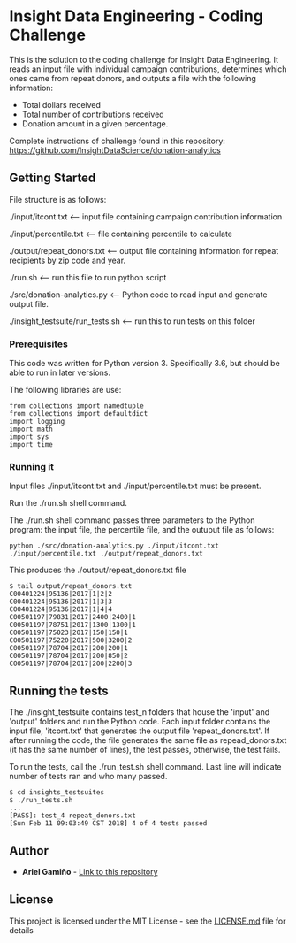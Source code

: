 # Insight Data Engineering - Coding Challenge

This is the solution to the coding challenge for Insight Data Engineering. It reads an input file with individual campaign contributions, determines which ones came from repeat donors, and outputs a file with the following information:

- Total dollars received
- Total number of contributions received
- Donation amount in a given percentage.

Complete instructions of challenge found in this repository: https://github.com/InsightDataScience/donation-analytics	

## Getting Started

File structure is as follows:

./input/itcont.txt <-- input file containing campaign contribution information

./input/percentile.txt <-- file containing percentile to calculate

./output/repeat_donors.txt <-- output file containing information for repeat recipients by zip code and year.

./run.sh <-- run this file to run python script

./src/donation-analytics.py <-- Python code to read input and generate output file.

./insight_testsuite/run_tests.sh <-- run this to run tests on this folder


### Prerequisites

This code was written for Python version 3. Specifically 3.6, but should be able to run in later versions. 

The following libraries are use:

```
from collections import namedtuple
from collections import defaultdict
import logging
import math
import sys
import time
```

### Running it

Input files ./input/itcont.txt and ./input/percentile.txt must be present.

Run the ./run.sh shell command.

The ./run.sh shell command passes three parameters to the Python program: the input file, the percentile file, and the outuput file as follows:

```
python ./src/donation-analytics.py ./input/itcont.txt ./input/percentile.txt ./output/repeat_donors.txt
```

This produces the ./output/repeat_donors.txt file
```
$ tail output/repeat_donors.txt 
C00401224|95136|2017|1|2|2
C00401224|95136|2017|1|3|3
C00401224|95136|2017|1|4|4
C00501197|79831|2017|2400|2400|1
C00501197|78751|2017|1300|1300|1
C00501197|75023|2017|150|150|1
C00501197|75220|2017|500|3200|2
C00501197|78704|2017|200|200|1
C00501197|78704|2017|200|850|2
C00501197|78704|2017|200|2200|3
```

## Running the tests

The ./insight_testsuite contains test_n folders that house the 'input' and 'output' folders and run the Python code.  Each input folder contains the input file, 'itcont.txt' that generates the output file 'repeat_donors.txt'.  If after running the code, the file generates the same file as repead_donors.txt (it has the same number of lines), the test passes, otherwise, the test fails. 

To run the tests, call the ./run_test.sh shell command. Last line will indicate number of tests ran and who many passed.

```
$ cd insights_testsuites
$ ./run_tests.sh
...
[PASS]: test_4 repeat_donors.txt
[Sun Feb 11 09:03:49 CST 2018] 4 of 4 tests passed
```
## Author

* **Ariel Gamiño** - [Link to this repository](https://github.com/arielgamino/insight-data-challenge)

## License

This project is licensed under the MIT License - see the [LICENSE.md](LICENSE.md) file for details
